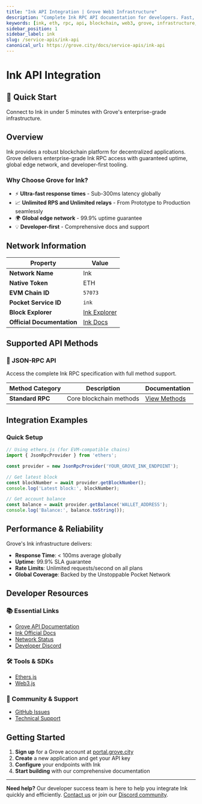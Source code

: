```yaml
---
title: "Ink API Integration | Grove Web3 Infrastructure"
description: "Complete Ink RPC API documentation for developers. Fast, reliable Ink blockchain access with Grove's enterprise infrastructure. Get started in minutes."
keywords: [ink, eth, rpc, api, blockchain, web3, grove, infrastructure, developers, integration]
sidebar_position: 1
sidebar_label: ink
slug: /service-apis/ink-api
canonical_url: https://grove.city/docs/service-apis/ink-api
---
```


# Ink API Integration

<div style={{background: "linear-gradient(135deg, #000000 0%, #333333 100%)", color: "white", padding: "1.5rem", borderRadius: "8px", margin: "1rem 0"}}>
  <h2 style={{color: "white", marginTop: 0}}>🚀 Quick Start</h2>
  <p style={{marginBottom: 0, fontSize: "1.1rem"}}>Connect to Ink in under 5 minutes with Grove's enterprise-grade infrastructure.</p>
</div>

## Overview

Ink provides a robust blockchain platform for decentralized applications. Grove delivers enterprise-grade Ink RPC access with guaranteed uptime, global edge network, and developer-first tooling.

### Why Choose Grove for Ink?

- ⚡ **Ultra-fast response times** - Sub-300ms latency globally
- 📈 **Unlimited RPS and Unlimited relays** - From Prototype to Production seamlessly
- 🌍 **Global edge network** - 99.9% uptime guarantee
- 💡 **Developer-first** - Comprehensive docs and support

## Network Information

| Property | Value |
|----------|-------|
| **Network Name** | Ink |
| **Native Token** | ETH |
| **EVM Chain ID** | `57073` |
| **Pocket Service ID** | `ink` |
| **Block Explorer** | [Ink Explorer](https://explorer.inkonchain.com/) |
| **Official Documentation** | [Ink Docs](https://docs.inkonchain.com/) |

## Supported API Methods

### 🔌 JSON-RPC API
Access the complete Ink RPC specification with full method support.

| Method Category | Description | Documentation |
|-----------------|-------------|---------------|
| **Standard RPC** | Core blockchain methods | [View Methods](../grove-api/api-definition/definition#json-rpc-supported-methods) |

## Integration Examples

### Quick Setup

```javascript
// Using ethers.js (for EVM-compatible chains)
import { JsonRpcProvider } from 'ethers';

const provider = new JsonRpcProvider('YOUR_GROVE_INK_ENDPOINT');

// Get latest block
const blockNumber = await provider.getBlockNumber();
console.log('Latest block:', blockNumber);

// Get account balance
const balance = await provider.getBalance('WALLET_ADDRESS');
console.log('Balance:', balance.toString());
```

## Performance & Reliability

Grove's Ink infrastructure delivers:

- **Response Time**: < 100ms average globally
- **Uptime**: 99.9% SLA guarantee  
- **Rate Limits**: Unlimited requests/second on all plans
- **Global Coverage**: Backed by the Unstoppable Pocket Network

## Developer Resources

### 📚 Essential Links
- [Grove API Documentation](../grove-api/overview/grove-api)
- [Ink Official Docs](https://docs.ink.one/)
- [Network Status](https://status.grove.city)
- [Developer Discord](https://discord.gg/build-with-grove)

### 🛠️ Tools & SDKs
- [Ethers.js](https://docs.ethers.io/)
- [Web3.js](https://web3js.readthedocs.io/)

### 💬 Community & Support
- [GitHub Issues](https://github.com/buildwithgrove/path)  
- [Technical Support](https://discord.com/channels/824324475256438814/1150805396085293106)

## Getting Started

1. **Sign up** for a Grove account at [portal.grove.city](https://portal.grove.city)
2. **Create** a new application and get your API key
3. **Configure** your endpoints with Ink
4. **Start building** with our comprehensive documentation

---

<div style={{background: "#f8f9fa", padding: "1rem", borderLeft: "4px solid #007bff", margin: "1rem 0"}}>
  <strong>Need help?</strong> Our developer success team is here to help you integrate Ink quickly and efficiently. <a href="mailto:portal@grove.city">Contact us</a> or join our <a href="https://discord.gg/build-with-grove">Discord community</a>.
</div>
